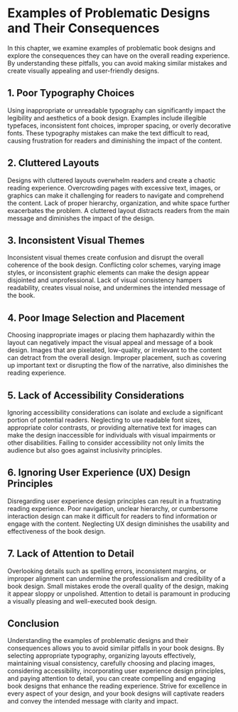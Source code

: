 Examples of Problematic Designs and Their Consequences
==================================================================

In this chapter, we examine examples of problematic book designs and explore the consequences they can have on the overall reading experience. By understanding these pitfalls, you can avoid making similar mistakes and create visually appealing and user-friendly designs.

**1. Poor Typography Choices**
------------------------------

Using inappropriate or unreadable typography can significantly impact the legibility and aesthetics of a book design. Examples include illegible typefaces, inconsistent font choices, improper spacing, or overly decorative fonts. These typography mistakes can make the text difficult to read, causing frustration for readers and diminishing the impact of the content.

**2. Cluttered Layouts**
------------------------

Designs with cluttered layouts overwhelm readers and create a chaotic reading experience. Overcrowding pages with excessive text, images, or graphics can make it challenging for readers to navigate and comprehend the content. Lack of proper hierarchy, organization, and white space further exacerbates the problem. A cluttered layout distracts readers from the main message and diminishes the impact of the design.

**3. Inconsistent Visual Themes**
---------------------------------

Inconsistent visual themes create confusion and disrupt the overall coherence of the book design. Conflicting color schemes, varying image styles, or inconsistent graphic elements can make the design appear disjointed and unprofessional. Lack of visual consistency hampers readability, creates visual noise, and undermines the intended message of the book.

**4. Poor Image Selection and Placement**
-----------------------------------------

Choosing inappropriate images or placing them haphazardly within the layout can negatively impact the visual appeal and message of a book design. Images that are pixelated, low-quality, or irrelevant to the content can detract from the overall design. Improper placement, such as covering up important text or disrupting the flow of the narrative, also diminishes the reading experience.

**5. Lack of Accessibility Considerations**
-------------------------------------------

Ignoring accessibility considerations can isolate and exclude a significant portion of potential readers. Neglecting to use readable font sizes, appropriate color contrasts, or providing alternative text for images can make the design inaccessible for individuals with visual impairments or other disabilities. Failing to consider accessibility not only limits the audience but also goes against inclusivity principles.

**6. Ignoring User Experience (UX) Design Principles**
------------------------------------------------------

Disregarding user experience design principles can result in a frustrating reading experience. Poor navigation, unclear hierarchy, or cumbersome interaction design can make it difficult for readers to find information or engage with the content. Neglecting UX design diminishes the usability and effectiveness of the book design.

**7. Lack of Attention to Detail**
----------------------------------

Overlooking details such as spelling errors, inconsistent margins, or improper alignment can undermine the professionalism and credibility of a book design. Small mistakes erode the overall quality of the design, making it appear sloppy or unpolished. Attention to detail is paramount in producing a visually pleasing and well-executed book design.

**Conclusion**
--------------

Understanding the examples of problematic designs and their consequences allows you to avoid similar pitfalls in your book designs. By selecting appropriate typography, organizing layouts effectively, maintaining visual consistency, carefully choosing and placing images, considering accessibility, incorporating user experience design principles, and paying attention to detail, you can create compelling and engaging book designs that enhance the reading experience. Strive for excellence in every aspect of your design, and your book designs will captivate readers and convey the intended message with clarity and impact.
